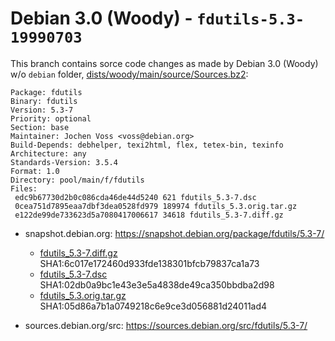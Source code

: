 Debian 3.0 (Woody) - `fdutils-5.3-19990703`
===========================================

This branch contains sorce code changes as made by Debian 3.0 (Woody) w/o `debian` folder,
[dists/woody/main/source/Sources.bz2](http://debian.inet.de/debian-archive/debian/dists/woody/main/source/Sources.bz2):

```
Package: fdutils
Binary: fdutils
Version: 5.3-7
Priority: optional
Section: base
Maintainer: Jochen Voss <voss@debian.org>
Build-Depends: debhelper, texi2html, flex, tetex-bin, texinfo
Architecture: any
Standards-Version: 3.5.4
Format: 1.0
Directory: pool/main/f/fdutils
Files:
 edc9b67730d2b0c086cda46de44d5240 621 fdutils_5.3-7.dsc
 0cea751d7895eaa7dbf3dea0528fd979 189974 fdutils_5.3.orig.tar.gz
 e122de99de733623d5a7080417006617 34618 fdutils_5.3-7.diff.gz
```

* snapshot.debian.org: https://snapshot.debian.org/package/fdutils/5.3-7/

  * [fdutils_5.3-7.diff.gz](https://snapshot.debian.org/archive/debian-archive/20090802T004153Z/debian/pool/main/f/fdutils/fdutils_5.3-7.diff.gz)
    SHA1:6c017e172460d933fde138301bfcb79837ca1a73
  * [fdutils_5.3-7.dsc](https://snapshot.debian.org/archive/debian-archive/20090802T004153Z/debian/pool/main/f/fdutils/fdutils_5.3-7.dsc)
    SHA1:02db0a9bc1e43e3e5a4838de49ca350bbdba2d98
  * [fdutils_5.3.orig.tar.gz](https://snapshot.debian.org/archive/debian-archive/20090802T004153Z/debian/pool/main/f/fdutils/fdutils_5.3.orig.tar.gz)
    SHA1:05d86a7b1a0749218c6e9ce3d056881d24011ad4

* sources.debian.org/src: https://sources.debian.org/src/fdutils/5.3-7/
